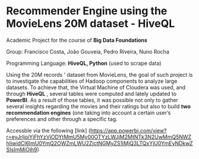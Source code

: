 # Recommender Engine using the MovieLens 20M dataset - HiveQL

Academic Project for the course of **Big Data Foundations**

Group: Francisco Costa, João Gouveia, Pedro Riveira, Nuno Rocha

Programming Language: **HiveQL, Python** (used to scrape data)

Using the 20M records ’ dataset from MovieLens, the goal of such project is to investigate the capabilities of Hadoop components to analyze large datasets.
To achieve that, the Virtual Machine of Cloudera was used, and through **HiveQL** , several tables were computed and lately updated to **PowerBI**.
As a result of those tables, it was possible not only to gather several insights regarding the movies and their ratings but also to build **two recommendation engines** (one taking into account a certain user’s preferences and other through a specific tag.

Accessble via the following [link] (https://app.powerbi.com/view?r=eyJrIjoiYjFhYzViODYtMmU5My00OTYzLWJjM2MtNTk3N2UwMmQ5NWZhIiwidCI6ImU0YmQ2OWZmLWU2ZjctNGMyZS1iMjQ3LTQxYjU0YmEyNDkwZSIsImMiOjh9)
